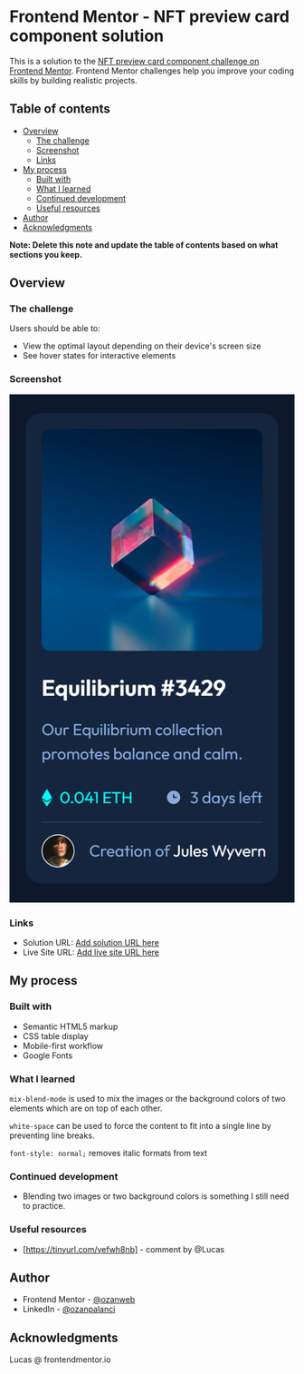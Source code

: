 # Frontend Mentor - NFT preview card component solution

This is a solution to the [NFT preview card component challenge on Frontend Mentor](https://www.frontendmentor.io/challenges/nft-preview-card-component-SbdUL_w0U). Frontend Mentor challenges help you improve your coding skills by building realistic projects. 

## Table of contents

- [Overview](#overview)
  - [The challenge](#the-challenge)
  - [Screenshot](#screenshot)
  - [Links](#links)
- [My process](#my-process)
  - [Built with](#built-with)
  - [What I learned](#what-i-learned)
  - [Continued development](#continued-development)
  - [Useful resources](#useful-resources)
- [Author](#author)
- [Acknowledgments](#acknowledgments)

**Note: Delete this note and update the table of contents based on what sections you keep.**

## Overview

### The challenge

Users should be able to:

- View the optimal layout depending on their device's screen size
- See hover states for interactive elements

### Screenshot

![](./screenshot.png)

### Links

- Solution URL: [Add solution URL here](https://your-solution-url.com)
- Live Site URL: [Add live site URL here](https://your-live-site-url.com)

## My process

### Built with

- Semantic HTML5 markup
- CSS table display
- Mobile-first workflow
- Google Fonts

### What I learned

``` mix-blend-mode ``` is used to mix the images or the background colors of two elements which are on top of each other.

``` white-space ``` can be used to force the content to fit into a single line by preventing line breaks.

``` font-style: normal; ``` removes italic formats from text

### Continued development

- Blending two images or two background colors is something I still need to practice.

### Useful resources

- [https://tinyurl.com/yefwh8nb] - comment by @Lucas

## Author

- Frontend Mentor - [@ozanweb](https://www.frontendmentor.io/profile/ozanweb)
- LinkedIn - [@ozanpalanci](https://www.linkedin.com/in/ozanpalanci/)

## Acknowledgments

Lucas @ frontendmentor.io

